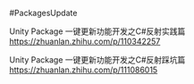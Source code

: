 #PackagesUpdate


Unity Package 一键更新功能开发之C#反射实践篇
https://zhuanlan.zhihu.com/p/110342257


Unity Package 一键更新功能开发之C#反射踩坑篇
https://zhuanlan.zhihu.com/p/111086015
